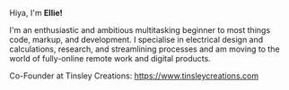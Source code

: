 Hiya, I'm **Ellie!** 

I'm an enthusiastic and ambitious multitasking beginner to most things code, markup, and development.
I specialise in electrical design and calculations, research, and streamlining processes and am moving to the world of fully-online remote work and digital products.

Co-Founder at Tinsley Creations:  https://www.tinsleycreations.com


<!---
ltinsley6087/ltinsley6087 is a ✨ special ✨ repository because its `README.md` (this file) appears on your GitHub profile.
You can click the Preview link to take a look at your changes.
--->
